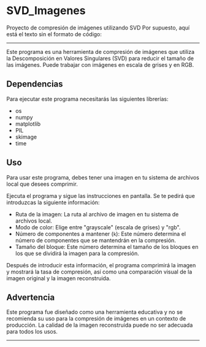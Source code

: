 # SVD_Imagenes
Proyecto de compresión de imágenes utilizando SVD
Por supuesto, aquí está el texto sin el formato de código:

---

Este programa es una herramienta de compresión de imágenes que utiliza la Descomposición en Valores Singulares (SVD) para reducir el tamaño de las imágenes. Puede trabajar con imágenes en escala de grises y en RGB.

## Dependencias

Para ejecutar este programa necesitarás las siguientes librerías:

- os
- numpy
- matplotlib
- PIL
- skimage
- time

## Uso

Para usar este programa, debes tener una imagen en tu sistema de archivos local que desees comprimir.

Ejecuta el programa y sigue las instrucciones en pantalla. Se te pedirá que introduzcas la siguiente información:

- Ruta de la imagen: La ruta al archivo de imagen en tu sistema de archivos local.
- Modo de color: Elige entre "grayscale" (escala de grises) y "rgb".
- Número de componentes a mantener (`k`): Este número determina el número de componentes que se mantendrán en la compresión.
- Tamaño del bloque: Este número determina el tamaño de los bloques en los que se dividirá la imagen para la compresión.

Después de introducir esta información, el programa comprimirá la imagen y mostrará la tasa de compresión, así como una comparación visual de la imagen original y la imagen reconstruida.

## Advertencia

Este programa fue diseñado como una herramienta educativa y no se recomienda su uso para la compresión de imágenes en un contexto de producción. La calidad de la imagen reconstruida puede no ser adecuada para todos los usos.

---
